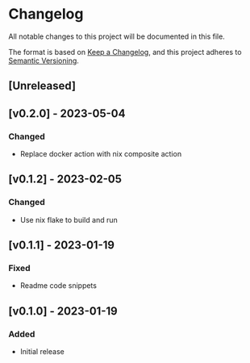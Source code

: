 # Changelog
All notable changes to this project will be documented in this file.

The format is based on [Keep a Changelog](https://keepachangelog.com/en/1.0.0/),
and this project adheres to [Semantic Versioning](https://semver.org/spec/v2.0.0.html).

## [Unreleased]

## [v0.2.0] - 2023-05-04
### Changed
- Replace docker action with nix composite action

## [v0.1.2] - 2023-02-05
### Changed
- Use nix flake to build and run

## [v0.1.1] - 2023-01-19
### Fixed
- Readme code snippets

## [v0.1.0] - 2023-01-19
### Added
- Initial release
